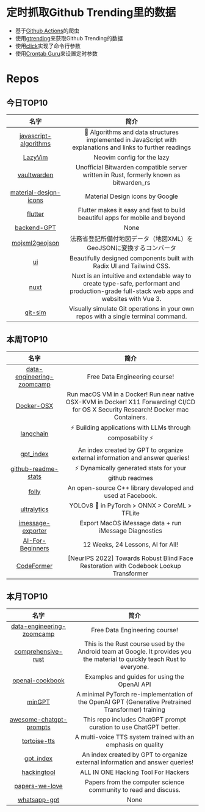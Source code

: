 # 定时抓取Github Trending里的数据
* 基于[Github Actions](https://docs.github.com/en/actions)的爬虫
* 使用[gtrending](https://github.com/hedythedev/gtrending)来获取Github Trending的数据
* 使用[click](https://github.com/pallets/click)实现了命令行参数
* 使用[Crontab Guru](https://crontab.guru/)来设置定时参数

# Repos
## 今日TOP10 
<!-- START OF DAILY_TOP10_REPOS -->
| 名字 | 简介 |
| :----: | :----: |
| [javascript-algorithms](https://github.com/trekhleb/javascript-algorithms) | 📝 Algorithms and data structures implemented in JavaScript with explanations and links to further readings |
| [LazyVim](https://github.com/LazyVim/LazyVim) | Neovim config for the lazy |
| [vaultwarden](https://github.com/dani-garcia/vaultwarden) | Unofficial Bitwarden compatible server written in Rust, formerly known as bitwarden_rs |
| [material-design-icons](https://github.com/google/material-design-icons) | Material Design icons by Google |
| [flutter](https://github.com/flutter/flutter) | Flutter makes it easy and fast to build beautiful apps for mobile and beyond |
| [backend-GPT](https://github.com/TheAppleTucker/backend-GPT) | None |
| [mojxml2geojson](https://github.com/JDA-DM/mojxml2geojson) | 法務省登記所備付地図データ（地図XML）をGeoJSONに変換するコンバータ |
| [ui](https://github.com/shadcn/ui) | Beautifully designed components built with Radix UI and Tailwind CSS. |
| [nuxt](https://github.com/nuxt/nuxt) | Nuxt is an intuitive and extendable way to create type-safe, performant and production-grade full-stack web apps and websites with Vue 3. |
| [git-sim](https://github.com/initialcommit-com/git-sim) | Visually simulate Git operations in your own repos with a single terminal command. |
<!-- END OF DAILY_TOP10_REPOS -->

## 本周TOP10
<!-- START OF WEEKLY_TOP10_REPOS -->
| 名字 | 简介 |
| :----: | :----: |
| [data-engineering-zoomcamp](https://github.com/DataTalksClub/data-engineering-zoomcamp) | Free Data Engineering course! |
| [Docker-OSX](https://github.com/sickcodes/Docker-OSX) | Run macOS VM in a Docker! Run near native OSX-KVM in Docker! X11 Forwarding! CI/CD for OS X Security Research! Docker mac Containers. |
| [langchain](https://github.com/hwchase17/langchain) | ⚡ Building applications with LLMs through composability ⚡ |
| [gpt_index](https://github.com/jerryjliu/gpt_index) | An index created by GPT to organize external information and answer queries! |
| [github-readme-stats](https://github.com/anuraghazra/github-readme-stats) | ⚡ Dynamically generated stats for your github readmes |
| [folly](https://github.com/facebook/folly) | An open-source C++ library developed and used at Facebook. |
| [ultralytics](https://github.com/ultralytics/ultralytics) | YOLOv8 🚀 in PyTorch > ONNX > CoreML > TFLite |
| [imessage-exporter](https://github.com/ReagentX/imessage-exporter) | Export MacOS iMessage data + run iMessage Diagnostics |
| [AI-For-Beginners](https://github.com/microsoft/AI-For-Beginners) | 12 Weeks, 24 Lessons, AI for All! |
| [CodeFormer](https://github.com/sczhou/CodeFormer) | [NeurIPS 2022] Towards Robust Blind Face Restoration with Codebook Lookup Transformer |
<!-- END OF WEEKLY_TOP10_REPOS -->

## 本月TOP10
<!-- START OF MONTHLY_TOP10_REPOS -->
| 名字 | 简介 |
| :----: | :----: |
| [data-engineering-zoomcamp](https://github.com/DataTalksClub/data-engineering-zoomcamp) | Free Data Engineering course! |
| [comprehensive-rust](https://github.com/google/comprehensive-rust) | This is the Rust course used by the Android team at Google. It provides you the material to quickly teach Rust to everyone. |
| [openai-cookbook](https://github.com/openai/openai-cookbook) | Examples and guides for using the OpenAI API |
| [minGPT](https://github.com/karpathy/minGPT) | A minimal PyTorch re-implementation of the OpenAI GPT (Generative Pretrained Transformer) training |
| [awesome-chatgpt-prompts](https://github.com/f/awesome-chatgpt-prompts) | This repo includes ChatGPT prompt curation to use ChatGPT better. |
| [tortoise-tts](https://github.com/neonbjb/tortoise-tts) | A multi-voice TTS system trained with an emphasis on quality |
| [gpt_index](https://github.com/jerryjliu/gpt_index) | An index created by GPT to organize external information and answer queries! |
| [hackingtool](https://github.com/Z4nzu/hackingtool) | ALL IN ONE Hacking Tool For Hackers |
| [papers-we-love](https://github.com/papers-we-love/papers-we-love) | Papers from the computer science community to read and discuss. |
| [whatsapp-gpt](https://github.com/danielgross/whatsapp-gpt) | None |
<!-- END OF MONTHLY_TOP10_REPOS -->
